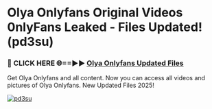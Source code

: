 # Olya Onlyfans Original Videos 0nlyFans Leaked - Files Updated! (pd3su)

<h3>🔴 CLICK HERE 🌐==►► <a href="https://tinyurl.com/ehrbuxhb" rel="nofollow">Olya Onlyfans Updated Files</a></h3>

Get Olya Onlyfans and all content. Now you can access all videos and pictures of Olya Onlyfans. New Updated Files 2025!

[![pd3su](https://i.imgur.com/lVYEuWS.gif)](https://tinyurl.com/ehrbuxhb)
